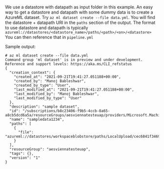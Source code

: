 
We use a datastore with datapath as input folder in this example. An easy way to get a datastore and datapath with some dummy data is to create a AzureML dataset. Try `az ml dataset create --file data.yml`. You will find the datastore + datapath URI in the `paths` section of the output. The format to use datastore and datapath is typically `azureml://datastores/<datastore_name>/paths/<path>/<on>/<datastore>` You can then reference that in `pipeline.yml`


Sample output:
```
# az ml dataset create --file data.yml
Command group 'ml dataset' is in preview and under development. Reference and support levels: https://aka.ms/CLI_refstatus
{
  "creation_context": {
    "created_at": "2021-09-21T19:41:27.051188+00:00",
    "created_by": "Manoj Bableshwar",
    "created_by_type": "User",
    "last_modified_at": "2021-09-21T19:41:27.051188+00:00",
    "last_modified_by": "Manoj Bableshwar",
    "last_modified_by_type": "User"
  },
  "description": "sample dataset",
  "id": "/subscriptions/b8c23406-f9b5-4ccb-8a65-a8cb5dcd6a5a/resourceGroups/aesviennatesteuap/providers/Microsoft.MachineLearningServices/workspaces/testep/datasets/sampledata1234/versions/1",
  "name": "sampledata1234",
  "paths": [
    {
      "file": "azureml://datastores/workspaceblobstore/paths/LocalUpload/cec6841f346975cde1ee7d5289c5559f/data"
    }
  ],
  "resourceGroup": "aesviennatesteuap",
  "tags": {},
  "version": "1"
}

```